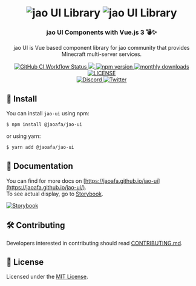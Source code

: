 <h1 align="center">
  <img src="https://user-images.githubusercontent.com/23224932/114276380-51370e80-9a61-11eb-9c72-615340a4d4b8.png#gh-light-mode-only" alt="jao UI Library">
  <img src="https://user-images.githubusercontent.com/23224932/143324279-ca1bd30a-bd19-496c-9aab-7dba21aeaeb6.png#gh-dark-mode-only" alt="jao UI Library">
</h1>
<h3 align="center">jao UI Components with Vue.js 3 💣✨</h3>
<p align="center">
jao UI is Vue based component library for jao community that provides Minecraft multi-server services.
</p>

<p align="center">
  <a href="https://github.com/jaoafa/jao-ui/actions?query=workflow%3ACI">
    <img alt="GitHub CI Workflow Status" src="https://github.com/jaoafa/jao-ui/actions/workflows/ci.yml/badge.svg?branch=dev">
  </a>
  <a href="https://codecov.io/gh/jaoafa/jao-ui">
    <img src="https://codecov.io/gh/jaoafa/jao-ui/branch/dev/graph/badge.svg?token=4LPZ2OVF8N"/>
  </a>
  <a href="https://www.npmjs.com/package/@jaoafa/jao-ui">
    <img alt="npm version" src="https://img.shields.io/npm/v/@jaoafa/jao-ui">
  </a>
  <a href="https://www.npmjs.com/package/@jaoafa/jao-ui">
    <img alt="monthly downloads" src="https://img.shields.io/npm/dm/@jaoafa/jao-ui">
  </a>
  <a href="https://github.com/jaoafa/jao-ui/blob/main/LICENSE">
    <img alt="LICENSE" src="https://img.shields.io/github/license/jaoafa/jao-ui">
  </a>
  <br>
  <a href="http://discord.gg/zEGrApgGfB">
    <img alt="Discord" src="https://img.shields.io/discord/597378876556967936?logo=discord">
  </a>
  <a href="https://twitter.com/jaoafa">
    <img alt="Twitter" src="https://img.shields.io/badge/twitter-@jaoafa-blue?logo=twitter">
  </a>
</p>

## 🚀 Install

You can install `jao-ui` using npm:

```bash
$ npm install @jaoafa/jao-ui
```

or using yarn:

```bash
$ yarn add @jaoafa/jao-ui
```

## 📖 Documentation

You can find for more docs on [https://jaoafa.github.io/jao-ui](https://jaoafa.github.io/jao-ui/).  
To see actual display, go to [Storybook](https://jaoafa.github.io/jao-ui/storybook/).

[![Storybook](https://raw.githubusercontent.com/storybooks/brand/master/badge/badge-storybook.svg)](https://jaoafa.github.io/jao-ui/storybook/)

## 🛠 Contributing

Developers interested in contributing should read [CONTRIBUTING.md](.github/CONTRIBUTING.md).

## 📑 License

Licensed under the [MIT License](https://opensource.org/licenses/MIT).

